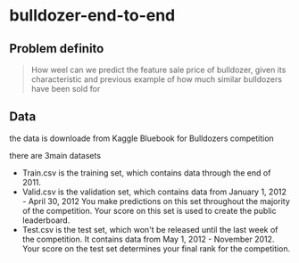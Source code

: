 # bulldozer-end-to-end

## Problem definito
> How weel can we predict the feature sale price of bulldozer, given its characteristic
and previous example of how much similar bulldozers have been sold for

## Data
the data is downloade from Kaggle Bluebook for Bulldozers competition

there are 3main datasets 

* Train.csv is the training set, which contains data through the end of 2011.
* Valid.csv is the validation set, which contains data from January 1, 2012 - April 30,
2012 You make predictions on this set throughout the majority of the competition.
Your score on this set is used to create the public leaderboard.
* Test.csv is the test set, which won't be released until the last week of the
competition. It contains data from May 1, 2012 - November 2012. Your score on
the test set determines your final rank for the competition.
